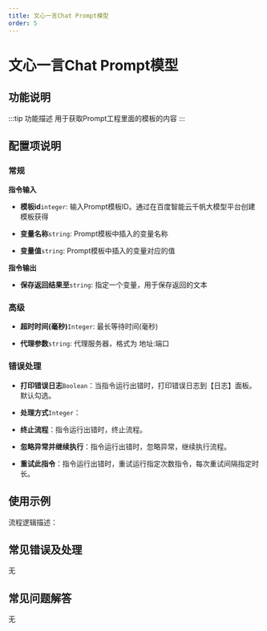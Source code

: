 ```yaml
---
title: 文心一言Chat Prompt模型
order: 5
---
```


# 文心一言Chat Prompt模型

## 功能说明

:::tip 功能描述
用于获取Prompt工程里面的模板的内容
:::

## 配置项说明

### 常规

**指令输入**

- **模板id**`integer`: 输入Prompt模板ID。通过在百度智能云千帆大模型平台创建模板获得

- **变量名称**`string`: Prompt模板中插入的变量名称

- **变量值**`string`: Prompt模板中插入的变量对应的值


**指令输出**

- **保存返回结果至**`string`: 指定一个变量，用于保存返回的文本

### 高级

- **超时时间(毫秒)**`Integer`: 最长等待时间(毫秒)

- **代理参数**`string`: 代理服务器，格式为 地址:端口

### 错误处理

- **打印错误日志**`Boolean`：当指令运行出错时，打印错误日志到【日志】面板。默认勾选。

- **处理方式**`Integer`：

 - **终止流程**：指令运行出错时，终止流程。

 - **忽略异常并继续执行**：指令运行出错时，忽略异常，继续执行流程。

 - **重试此指令**：指令运行出错时，重试运行指定次数指令，每次重试间隔指定时长。

## 使用示例

流程逻辑描述：

## 常见错误及处理

无

## 常见问题解答

无

